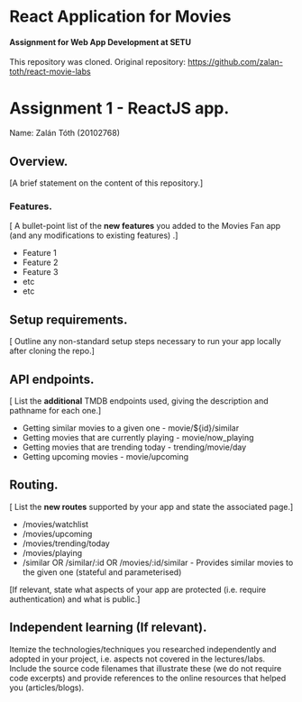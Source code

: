 # React Application for Movies
#### Assignment for Web App Development at SETU

This repository was cloned. Original repository: https://github.com/zalan-toth/react-movie-labs 

# Assignment 1 - ReactJS app.

Name: Zalán Tóth (20102768)

## Overview.

[A brief statement on the content of this repository.]

### Features.
[ A bullet-point list of the __new features__ you added to the Movies Fan app (and any modifications to existing features) .]
 
+ Feature 1
+ Feature 2
+ Feature 3
+ etc
+ etc

## Setup requirements.

[ Outline any non-standard setup steps necessary to run your app locally after cloning the repo.]

## API endpoints.

[ List the __additional__ TMDB endpoints used, giving the description and pathname for each one.] 

+ Getting similar movies to a given one - movie/${id}/similar
+ Getting movies that are currently playing - movie/now_playing
+ Getting movies that are trending today - trending/movie/day
+ Getting upcoming movies - movie/upcoming

## Routing.

[ List the __new routes__ supported by your app and state the associated page.]

+ /movies/watchlist
+ /movies/upcoming
+ /movies/trending/today
+ /movies/playing
+ /similar OR /similar/:id OR /movies/:id/similar - Provides similar movies to the given one (stateful and parameterised)

[If relevant, state what aspects of your app are protected (i.e. require authentication) and what is public.]

## Independent learning (If relevant).

Itemize the technologies/techniques you researched independently and adopted in your project, 
i.e. aspects not covered in the lectures/labs. Include the source code filenames that illustrate these 
(we do not require code excerpts) and provide references to the online resources that helped you (articles/blogs).



